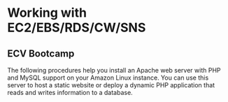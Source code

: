 # Working with EC2/EBS/RDS/CW/SNS
## ECV Bootcamp

The following procedures help you install an Apache web server with PHP and MySQL support on your Amazon Linux instance. You can use this server to host a static website or deploy a dynamic PHP application that reads and writes information to a database.
